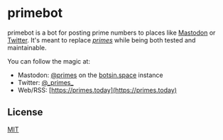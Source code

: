 # primebot

primebot is a bot for posting prime numbers to places like [Mastodon][] or
[Twitter][]. It's meant to replace [_primes_][primes] while being both tested
and maintainable.

You can follow the magic at:

* Mastodon: [@primes](https://botsin.space/@primes) on the [botsin.space][]
  instance
* Twitter: [@\_primes\_](https://twitter.com/_primes_)
* Web/RSS: [https://primes.today](https://primes.today)

[mastodon]: https://joinmastodon.org/
[twitter]: https://twitter.com/
[primes]: https://github.com/fardog/_primes_/
[botsin.space]: https://botsin.space/

## License

[MIT](./LICENSE)
